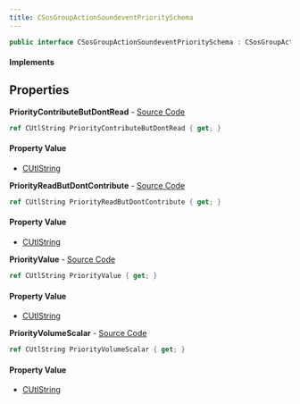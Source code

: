 ```yaml
---
title: CSosGroupActionSoundeventPrioritySchema
---
```


```csharp
public interface CSosGroupActionSoundeventPrioritySchema : CSosGroupActionSchema, ISchemaClass<CSosGroupActionSchema>, ISchemaClass<CSosGroupActionSoundeventPrioritySchema>, ISchemaField, ISchemaClass, INativeHandle
```

#### Implements

## Properties

**PriorityContributeButDontRead** - [Source Code](https://github.com/swiftly-solution/swiftlys2/blob/master/managed/src/SwiftlyS2.Generated/Schemas/Interfaces/CSosGroupActionSoundeventPrioritySchema.cs#L20)

```csharp
ref CUtlString PriorityContributeButDontRead { get; }
```

#### Property Value

- [CUtlString](/docs/api/shared/natives/cutlstring)

**PriorityReadButDontContribute** - [Source Code](https://github.com/swiftly-solution/swiftlys2/blob/master/managed/src/SwiftlyS2.Generated/Schemas/Interfaces/CSosGroupActionSoundeventPrioritySchema.cs#L22)

```csharp
ref CUtlString PriorityReadButDontContribute { get; }
```

#### Property Value

- [CUtlString](/docs/api/shared/natives/cutlstring)

**PriorityValue** - [Source Code](https://github.com/swiftly-solution/swiftlys2/blob/master/managed/src/SwiftlyS2.Generated/Schemas/Interfaces/CSosGroupActionSoundeventPrioritySchema.cs#L16)

```csharp
ref CUtlString PriorityValue { get; }
```

#### Property Value

- [CUtlString](/docs/api/shared/natives/cutlstring)

**PriorityVolumeScalar** - [Source Code](https://github.com/swiftly-solution/swiftlys2/blob/master/managed/src/SwiftlyS2.Generated/Schemas/Interfaces/CSosGroupActionSoundeventPrioritySchema.cs#L18)

```csharp
ref CUtlString PriorityVolumeScalar { get; }
```

#### Property Value

- [CUtlString](/docs/api/shared/natives/cutlstring)

